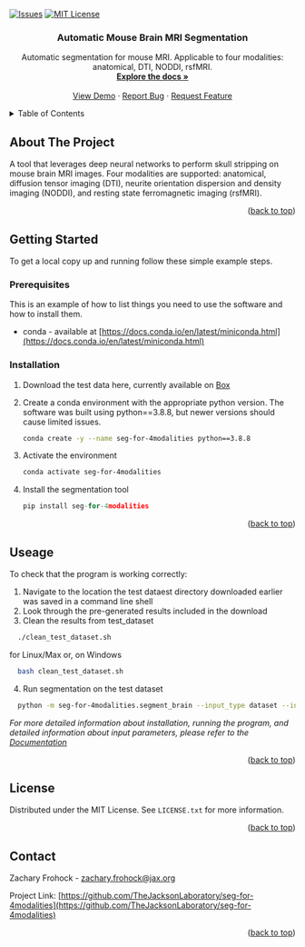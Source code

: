 <a name="readme-top"></a>




<!-- PROJECT SHIELDS -->
<!--
*** I'm using markdown "reference style" links for readability.
*** Reference links are enclosed in brackets [ ] instead of parentheses ( ).
*** See the bottom of this document for the declaration of the reference variables
*** for contributors-url, forks-url, etc. This is an optional, concise syntax you may use.
*** https://www.markdownguide.org/basic-syntax/#reference-style-links
-->
[![Issues][issues-shield]][issues-url]
[![MIT License][license-shield]][license-url]


<h3 align="center">Automatic Mouse Brain MRI Segmentation</h3>

  <p align="center">
    Automatic segmentation for mouse MRI. Applicable to four modalities: anatomical, DTI, NODDI, rsfMRI.
    <br />
    <a href="https://github.com/TheJacksonLaboratory/seg-for-4modalities/blob/main/user_guide_inference.pdf"><strong>Explore the docs »</strong></a>
    <br />
    <br />
    <a href="https://github.com/TheJacksonLaboratory/seg-for-4modalities">View Demo</a>
    ·
    <a href="https://github.com/TheJacksonLaboratory/seg-for-4modalities/issues">Report Bug</a>
    ·
    <a href="https://github.com/TheJacksonLaboratory/seg-for-4modalities/issues">Request Feature</a>
  </p>
</div>



<!-- TABLE OF CONTENTS -->
<details>
  <summary>Table of Contents</summary>
  <ol>
    <li>
      <a href="#about-the-project">About The Project</a>
    </li>
    <li>
      <a href="#getting-started">Getting Started</a>
      <ul>
        <li><a href="#prerequisites">Prerequisites</a></li>
        <li><a href="#installation">Installation</a></li>
      </ul>
    </li>
    <li><a href="#useage">Usage</a></li>
    <li><a href="#license">License</a></li>
    <li><a href="#contact">Contact</a></li>
    <li><a href="#acknowledgments">Acknowledgments</a></li>
  </ol>
</details>



<!-- ABOUT THE PROJECT -->
## About The Project

A tool that leverages deep neural networks to perform skull stripping on mouse brain MRI images. Four modalities are supported: anatomical, diffusion tensor imaging (DTI), neurite orientation dispersion and density imaging (NODDI), and resting state ferromagnetic imaging (rsfMRI).

<p align="right">(<a href="#readme-top">back to top</a>)</p>

<!-- GETTING STARTED -->
## Getting Started

To get a local copy up and running follow these simple example steps.

### Prerequisites

This is an example of how to list things you need to use the software and how to install them.
* conda - available at [https://docs.conda.io/en/latest/miniconda.html](https://docs.conda.io/en/latest/miniconda.html)

### Installation

1. Download the test data here, currently available on [Box](https://thejacksonlaboratory.box.com/s/nyt7pi1vjt6i8rkey8en6778cv01fkjq)

2. Create a conda environment with the appropriate python version. The software was built using python==3.8.8, but newer versions should cause limited issues.
   ```sh
   conda create -y --name seg-for-4modalities python==3.8.8
   ```
3. Activate the environment
   ```sh
   conda activate seg-for-4modalities
   ```
4. Install the segmentation tool
   ```js
   pip install seg-for-4modalities
   ```

<p align="right">(<a href="#readme-top">back to top</a>)</p>



<!-- USAGE EXAMPLES -->
## Useage

To check that the program is working correctly:
1. Navigate to the location the test dataest directory downloaded earlier was saved in a command line shell
2. Look through the pre-generated results included in the download
3. Clean the results from test_dataset
 ```sh
   ./clean_test_dataset.sh
   ```
for Linux/Max or, on Windows
 ```sh
   bash clean_test_dataset.sh

   ```
4. Run segmentation on the test dataset
 ```sh
   python -m seg-for-4modalities.segment_brain --input_type dataset --input test_dataset

   ```

_For more detailed information about installation, running the program, and detailed information about input parameters, please refer to the [Documentation](https://github.com/TheJacksonLaboratory/seg-for-4modalities/blob/main/user_guide_inference.pdf)_

<p align="right">(<a href="#readme-top">back to top</a>)</p>


<!-- LICENSE -->
## License

Distributed under the MIT License. See `LICENSE.txt` for more information.

<p align="right">(<a href="#readme-top">back to top</a>)</p>



<!-- CONTACT -->
## Contact

Zachary Frohock - zachary.frohock@jax.org

Project Link: [https://github.com/TheJacksonLaboratory/seg-for-4modalities](https://github.com/TheJacksonLaboratory/seg-for-4modalities)

<p align="right">(<a href="#readme-top">back to top</a>)</p>



<!-- MARKDOWN LINKS & IMAGES -->
<!-- https://www.markdownguide.org/basic-syntax/#reference-style-links -->
[contributors-shield]: https://img.shields.io/github/contributors/TheJacksonLaboratory/seg-for-4modalities.svg?style=for-the-badge
[contributors-url]: https://github.com/TheJacksonLaboratory/seg-for-4modalities/graphs/contributors
[forks-shield]: https://img.shields.io/github/forks/TheJacksonLaboratory/seg-for-4modalities.svg?style=for-the-badge
[forks-url]: https://github.com/TheJacksonLaboratory/seg-for-4modalities/network/members
[stars-shield]: https://img.shields.io/github/stars/TheJacksonLaboratory/seg-for-4modalities.svg?style=for-the-badge
[stars-url]: https://github.com/TheJacksonLaboratory/seg-for-4modalities/stargazers
[issues-shield]: https://img.shields.io/github/issues/TheJacksonLaboratory/seg-for-4modalities.svg?style=for-the-badge
[issues-url]: https://github.com/TheJacksonLaboratory/seg-for-4modalities/issues
[license-shield]: https://img.shields.io/github/license/TheJacksonLaboratory/seg-for-4modalities.svg?style=for-the-badge
[license-url]: https://github.com/TheJacksonLaboratory/seg-for-4modalities/blob/master/LICENSE.txt
[linkedin-shield]: https://img.shields.io/badge/-LinkedIn-black.svg?style=for-the-badge&logo=linkedin&colorB=555
[linkedin-url]: https://linkedin.com/in/linkedin_username
[product-screenshot]: images/screenshot.png
